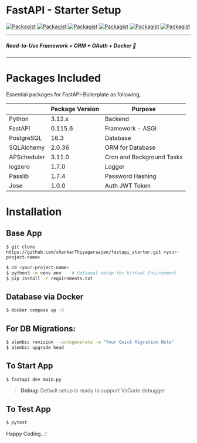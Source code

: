 # FastAPI - Starter Setup
[![Packagist](https://img.shields.io/badge/FastAPI-0.115.6-blue?logo=fastapi&logoColor=green)](https://github.com/shankarThiyagaraajan/fastapi_starter) [![Packagist](https://img.shields.io/badge/OAuth-2.0-blue?logo=oauth2&logoColor=white)](https://github.com/shankarThiyagaraajan/fastapi_starter) [![Packagist](https://img.shields.io/badge/Python-3.12.x-blue?logo=python&logoColor=white)](https://github.com/shankarThiyagaraajan/fastapi_starter) [![Packagist](https://img.shields.io/badge/Docker-Ready-greeb?logo=docker&logoColor=white)](https://github.com/shankarThiyagaraajan/fastapi_starter) [![Packagist](https://img.shields.io/badge/SQLAlchemy-2.0.36-red?logo=SQLAlchemy&logoColor=white)](https://github.com/shankarThiyagaraajan/fastapi_starter) [![Packagist](https://img.shields.io/badge/Test-Success-greeb?logo=SQLAlchemy&logoColor=white)](https://github.com/shankarThiyagaraajan/fastapi_starter)

---
##### Read-to-Use Framework + ORM + OAuth + Docker 🎉
---
# Packages Included
Essential packages for  FastAPI-Boilerplate as following,

|                |Package Version                          |Purpose                         |
|----------------|-------------------------------|-----------------------------|
|Python |3.12.x            |Backend            |
|FastAPI          |0.115.6            |Framework - ASGI           |
|PostgreSQL          |16.3|Database|
|SQLAlchemy          |2.0.36|ORM for Database|
|APScheduler          |3.11.0|Cron and Background Tasks|
|logzero          |1.7.0|Logger|
|Passlib          |1.7.4 |Password Hashing|  
|Jose           |1.0.0|Auth JWT Token|


# Installation

## Base App
``` base
$ git clone https://github.com/shankarThiyagaraajan/fastapi_starter.git <your-project-name>
```
```bash
$ cd <your-project-name>
$ python3 -m venv env    # Optional setup for Virtual Environment
$ pip install -r requirements.txt
```

## Database via Docker
```bash
$ docker compose up -d
```

## For DB Migrations:
```bash
$ alembic revision --autogenerate -m "Your Quick Migration Note"
$ alembic upgrade head
```

## To Start App
```bash
$ fastapi dev main.py
```

> **Debug:** Default setup is ready to support VsCode debugger

## To Test App
```bash
$ pytest
```

Happy Coding...!